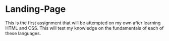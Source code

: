 # Landing-Page
This is the first assignment that will be attempted on my own after learning HTML and CSS. This will test my knowledge on the fundamentals of each of these languages.